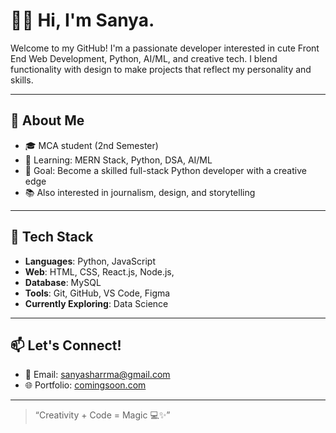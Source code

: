 # 👋🌸 Hi, I'm Sanya.

Welcome to my GitHub! I'm a passionate developer interested in cute Front End Web Development, Python, AI/ML, and creative tech. I blend functionality with design to make projects that reflect my personality and skills.

---

## 📌 About Me

- 🎓 MCA student (2nd Semester)
- 🌱 Learning: MERN Stack, Python, DSA, AI/ML
- 🎯 Goal: Become a skilled full-stack Python developer with a creative edge
- 📚 Also interested in journalism, design, and storytelling

---

## 🚀 Tech Stack

- **Languages**: Python, JavaScript
- **Web**: HTML, CSS, React.js, Node.js, 
- **Database**: MySQL
- **Tools**: Git, GitHub, VS Code, Figma
- **Currently Exploring**: Data Science

---

## 📫 Let's Connect!

- 💌 Email: [sanyasharrma@gmail.com](#)
- 🌐 Portfolio: [comingsoon.com](#)
  
---

> “Creativity + Code = Magic 💻✨”
